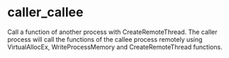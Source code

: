 # caller_callee
 Call a function of another process with CreateRemoteThread. The caller process will call the functions of the callee process remotely using VirtualAllocEx, WriteProcessMemory and CreateRemoteThread functions.
